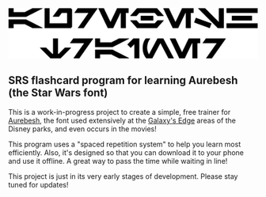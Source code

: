 ![Aurebesh Trainer](doc/aurebesh-trainer.png)

## SRS flashcard program for learning Aurebesh (the Star Wars font)


This is a work-in-progress project to create a simple, free trainer for [Aurebesh](https://aurebesh.org/), the font used extensively at the [Galaxy's Edge](https://disneyparks.disney.go.com/star-wars-galaxys-edge/) areas of the Disney parks, and even occurs in the movies!

This program uses a "spaced repetition system" to help you learn most efficiently.  Also, it's designed so that you can download it to your phone and use it offline.  A great way to pass the time while waiting in line!

This project is just in its very early stages of development.  Please stay tuned for updates!
